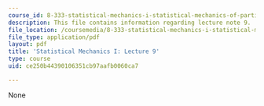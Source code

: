 ```yaml
---
course_id: 8-333-statistical-mechanics-i-statistical-mechanics-of-particles-fall-2013
description: This file contains information regarding lecture note 9.
file_location: /coursemedia/8-333-statistical-mechanics-i-statistical-mechanics-of-particles-fall-2013/ce250b44390106351cb97aafb0060ca7_MIT8_333F13_Lec9.pdf
file_type: application/pdf
layout: pdf
title: 'Statistical Mechanics I: Lecture 9'
type: course
uid: ce250b44390106351cb97aafb0060ca7

---
```

None